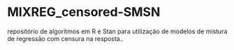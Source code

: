 # MIXREG_censored-SMSN
repositório de algoritmos em R e Stan para utilização de modelos de mistura de regressão com censura na resposta..
